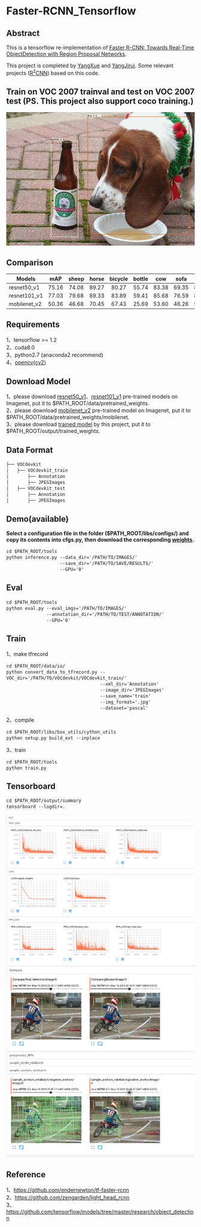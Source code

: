 # Faster-RCNN_Tensorflow

## Abstract
This is a tensorflow re-implementation of [Faster R-CNN: Towards Real-Time ObjectDetection with Region Proposal Networks](https://arxiv.org/abs/1506.01497).     

This project is completed by [YangXue](https://github.com/yangxue0827) and [YangJirui](https://github.com/yangJirui). Some relevant projects ([R<sup>2</sup>CNN](https://github.com/DetectionTeamUCAS/R2CNN_Faster-RCNN_Tensorflow)) based on this code.

## Train on VOC 2007 trainval and test on VOC 2007 test (PS. This project also support coco training.)     
![1](voc_2007.gif)

## Comparison
| Models | mAP | sheep | horse | bicycle | bottle | cow | sofa | bus | dog | cat | person | train | diningtable | aeroplane | car | pottedplant | tvmonitor | chair | bird | car | boat |
|------------|:---:|:--:|:--:|:--:|:---:|:--:|:--:|:--:|:--:|:--:|:--:|:---:|:--:|:--:|:--:|:--:|:---:|:--:|:--:|:--:|:--:|
|resnet50_v1|75.16|74.08|89.27|80.27|55.74|83.38|69.35|85.13|88.80|91.42|81.17|81.71|62.74|78.65|86.86|47.00|76.71|50.29|79.05|60.51|80.96|
|resnet101_v1|77.03|79.68|89.33|83.89|59.41|85.68|76.59|84.23|88.50|88.50|81.54|79.16|72.66|80.26|88.42|47.50|79.81|52.85|80.70|59.94|81.87|    
|mobilenet_v2|50.36|46.68|70.45|67.43|25.69|53.60|46.26|58.95|37.62|43.97|67.67|61.35|52.14|56.54|75.02|24.47|49.89|27.76|38.04|38.20|65.46|   

## Requirements
1、tensorflow >= 1.2     
2、cuda8.0     
3、python2.7 (anaconda2 recommend)    
4、[opencv(cv2)](https://pypi.org/project/opencv-python/)    

## Download Model
1、please download [resnet50_v1](http://download.tensorflow.org/models/resnet_v1_50_2016_08_28.tar.gz)、[resnet101_v1](http://download.tensorflow.org/models/resnet_v1_101_2016_08_28.tar.gz) pre-trained models on Imagenet, put it to $PATH_ROOT/data/pretrained_weights.     
2、please download [mobilenet_v2](https://storage.googleapis.com/mobilenet_v2/checkpoints/mobilenet_v2_1.0_224.tgz) pre-trained model on Imagenet, put it to $PATH_ROOT/data/pretrained_weights/mobilenet.     
3、please download [trained model](https://github.com/DetectionTeamUCAS/Models/tree/master/Faster-RCNN_Tensorflow) by this project, put it to $PATH_ROOT/output/trained_weights.   

## Data Format
```
├── VOCdevkit
│   ├── VOCdevkit_train
│       ├── Annotation
│       ├── JPEGImages
│   ├── VOCdevkit_test
│       ├── Annotation
│       ├── JPEGImages
```

## Demo(available)

**Select a configuration file in the folder ($PATH_ROOT/libs/configs/) and copy its contents into cfgs.py, then download the corresponding [weights](https://github.com/DetectionTeamUCAS/Models/tree/master/Faster-RCNN_Tensorflow).**      

```   
cd $PATH_ROOT/tools
python inference.py --data_dir='/PATH/TO/IMAGES/' 
                    --save_dir='/PATH/TO/SAVE/RESULTS/' 
                    --GPU='0'
```

## Eval
```  
cd $PATH_ROOT/tools
python eval.py --eval_imgs='/PATH/TO/IMAGES/'  
               --annotation_dir='/PATH/TO/TEST/ANNOTATION/'
               --GPU='0'
```

## Train

1、make tfrecord
```  
cd $PATH_ROOT/data/io/  
python convert_data_to_tfrecord.py --VOC_dir='/PATH/TO/VOCdevkit/VOCdevkit_train/' 
                                   --xml_dir='Annotation'
                                   --image_dir='JPEGImages'
                                   --save_name='train' 
                                   --img_format='.jpg' 
                                   --dataset='pascal'
```

2、compile
```  
cd $PATH_ROOT/libs/box_utils/cython_utils
python setup.py build_ext --inplace
```

3、train
```  
cd $PATH_ROOT/tools
python train.py
```

## Tensorboard
```  
cd $PATH_ROOT/output/summary
tensorboard --logdir=.
``` 
![2](scalars.png)
![1](images.png)

## Reference
1、https://github.com/endernewton/tf-faster-rcnn   
2、https://github.com/zengarden/light_head_rcnn   
3、https://github.com/tensorflow/models/tree/master/research/object_detection
